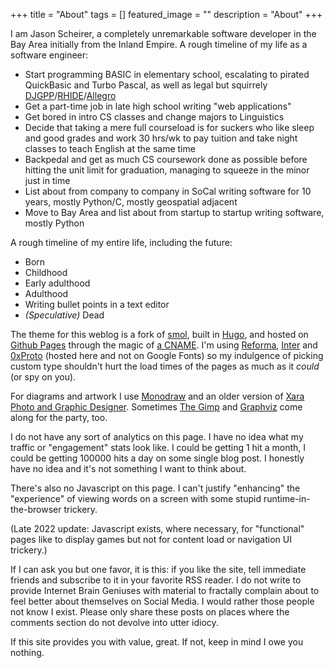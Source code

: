 +++
title =  "About"
tags = []
featured_image = ""
description = "About"
+++

I am Jason Scheirer, a completely unremarkable software developer in the Bay Area initially from the Inland Empire. A rough timeline of my life as a software engineer:

- Start programming BASIC in elementary school, escalating to pirated QuickBasic and Turbo Pascal, as well as legal but squirrely [DJGPP](http://www.delorie.com/djgpp/)/[RHIDE](http://www.rhide.com/)/[Allegro](https://liballeg.org/)
- Get a part-time job in late high school writing "web applications"
- Get bored in intro CS classes and change majors to Linguistics
- Decide that taking a mere full courseload is for suckers who like sleep and good grades and work 30 hrs/wk to pay tuition and take night classes to teach English at the same time
- Backpedal and get as much CS coursework done as possible before hitting the unit limit for graduation, managing to squeeze in the minor just in time
- List about from company to company in SoCal writing software for 10 years, mostly Python/C, mostly geospatial adjacent
- Move to Bay Area and list about from startup to startup writing software, mostly Python

A rough timeline of my entire life, including the future:

- Born
- Childhood
- Early adulthood
- Adulthood
- Writing bullet points in a text editor
- _(Speculative)_ Dead

The theme for this weblog is a fork of [smol](https://github.com/colorchestra/smol), built in [Hugo](https://gohugo.io/), and hosted on [Github Pages](https://pages.github.com/) through the magic of [a CNAME](https://docs.github.com/en/github/working-with-github-pages/configuring-a-custom-domain-for-your-github-pages-site). I'm using [Reforma](https://pampatype.com/reforma), [Inter](https://rsms.me/inter/) and [0xProto](https://github.com/0xType/0xProto) (hosted here and not on Google Fonts) so my indulgence of picking custom type shouldn't hurt the load times of the pages as much as it _could_ (or spy on you).

For diagrams and artwork I use [Monodraw](https://monodraw.helftone.com/) and an older version of [Xara Photo and Graphic Designer](https://www.xara.com/us/photo-graphic-designer/). Sometimes [The Gimp](https://www.gimp.org/) and [Graphviz](https://graphviz.org/) come along for the party, too.

I do not have any sort of analytics on this page. I have no idea what my traffic or "engagement" stats look like. I could be getting 1 hit a month, I could be getting 100000 hits a day on some single blog post. I honestly have no idea and it's not something I want to think about.

There's also no Javascript on this page. I can't justify "enhancing" the "experience" of viewing words on a screen with some stupid runtime-in-the-browser trickery.

(Late 2022 update: Javascript exists, where necessary, for "functional" pages like to display games but not for content load or navigation UI trickery.)

If I can ask you but one favor, it is this: if you like the site, tell immediate friends and subscribe to it in your favorite RSS reader. I do not write to provide Internet Brain Geniuses with material to fractally complain about to feel better about themselves on Social Media. I would rather those people not know I exist. Please only share these posts on places where the comments section do not devolve into utter idiocy.

If this site provides you with value, great. If not, keep in mind I owe you nothing.
